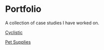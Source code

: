 # Portfolio
A collection of case studies I have worked on. 

[Cyclistic](https://github.com/0scaranders/portfolio/tree/main/Cyclistic)

[Pet Supplies](https://github.com/0scaranders/portfolio/tree/main/Pet%20Supplies)

